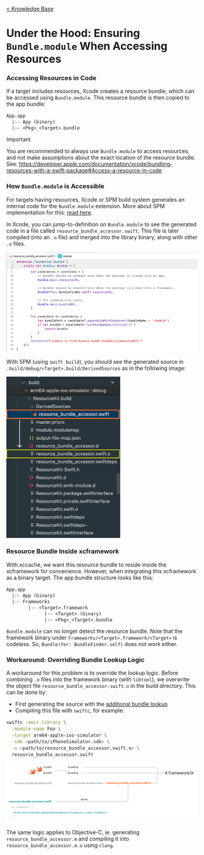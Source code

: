[< Knowledge Base](../README.md)

# Under the Hood: Ensuring `Bundle.module` When Accessing Resources

### Accessing Resources in Code
If a target includes resources, Xcode creates a resource bundle, which can be accessed using `Bundle.module`. This resource bundle is then copied to the app bundle:
```
App.app
  |-- App (binary)
  |-- <Pkg>_<Target>.bundle
```

> [!IMPORTANT]
> You are recommended to always use `Bundle.module` to access resources, and not make assumptions about the exact location of the resource bundle.\
> See: https://developer.apple.com/documentation/xcode/bundling-resources-with-a-swift-package#Access-a-resource-in-code

### How `Bundle.module` is Accessible

For targets having resources, Xcode or SPM build system generates an internal code for the `Bundle.module` extension. More about SPM implementation for this: [read here](https://github.com/swiftlang/swift-evolution/blob/main/proposals/0271-package-manager-resources.md#runtime-access-to-resources-bundle).

In Xcode, you can jump-to-definition on `Bundle.module` to see the generated code in a file called `resource_bundle_accessor.swift`. This file is later compiled (into an `.o` file) and merged into the library binary, along with other `.o` files.

<img src="../res/resource_bundle_module.png" width="600px">

With SPM (using `swift build`), you should see the generated source in `.build/debug/<Target>.build/DerivedSources` as in the following image:

<img src="../res/resource_build_structure.png" width="300px">

### Resource Bundle Inside xcframework
With xccache, we want this resource bundle to reside inside the xcframework for convenience. However, when integrating this xcframework as a binary target. The app bundle structure looks like this:
```
App.app
  |-- App (binary)
  |-- Frameworks
        |-- <Target>.framework
              |-- <Target> (binary)
              |-- <Pkg>_<Target>.bundle
```

`Bundle.module` can no longer detect the resource bundle. Note that the framework binary under `Frameworks/<Target>.framework/<Target>` is codeless. So, `Bundle(for: BundleFinder.self)` does not work either.

### Workaround: Overriding Bundle Lookup Logic
A workaround for this problem is to override the lookup logic. Before combining `.o` files into the framework binary (with `libtool`), we overwrite the object file `resource_bundle_accessor.swift.o` in the build directory.
This can be done by:
- First generating the source with the [additional bundle lookup](/lib/xccache/assets/templates/resource_bundle_accessor.swift.template#L13)
- Compiling this file with `swiftc`, for example:
```sh
swiftc -emit-library \
  -module-name Foo \
  -target arm64-apple-ios-simulator \
  -sdk <path/to/iPhoneSimulator.sdk> \
  -o <path/to/resource_bundle_accessor.swift.o> \
  resource_bundle_accessor.swift
```

<img src="../res/resource_bundle_overriding.png" width="750px">

The same logic applies to Objective-C, ie. generating `resource_bundle_accessor.m` and compiling it into `resource_bundle_accessor.m.o` using `clang`.
